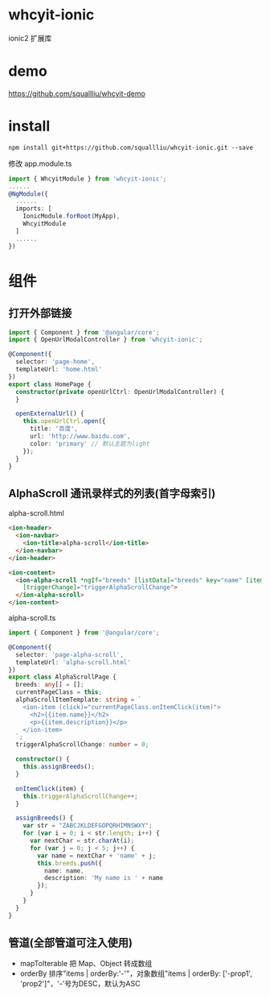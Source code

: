 # whcyit-ionic
ionic2 扩展库

# demo
https://github.com/squallliu/whcyit-demo

# install
```
npm install git+https://github.com/squallliu/whcyit-ionic.git --save
```
修改 app.module.ts

```ts
import { WhcyitModule } from 'whcyit-ionic';
......
@NgModule({
  ......
  imports: [
    IonicModule.forRoot(MyApp),
    WhcyitModule
  ]
  ......
})
```

# 组件

## 打开外部链接
```ts
import { Component } from '@angular/core';
import { OpenUrlModalController } from 'whcyit-ionic';

@Component({
  selector: 'page-home',
  templateUrl: 'home.html'
})
export class HomePage {
  constructor(private openUrlCtrl: OpenUrlModalController) {
  }

  openExternalUrl() {
    this.openUrlCtrl.open({
      title: '百度',
      url: 'http://www.baidu.com',
      color: 'primary' // 默认主题为light
    });
  }
}
```
## AlphaScroll 通讯录样式的列表(首字母索引)
alpha-scroll.html

```html
<ion-header>
  <ion-navbar>
    <ion-title>alpha-scroll</ion-title>
  </ion-navbar>
</ion-header>

<ion-content>
  <ion-alpha-scroll *ngIf="breeds" [listData]="breeds" key="name" [itemTemplate]="alphaScrollItemTemplate" [currentPageClass]="currentPageClass"
    [triggerChange]="triggerAlphaScrollChange">
  </ion-alpha-scroll>
</ion-content>
```
alpha-scroll.ts

```ts
import { Component } from '@angular/core';

@Component({
  selector: 'page-alpha-scroll',
  templateUrl: 'alpha-scroll.html'
})
export class AlphaScrollPage {
  breeds: any[] = [];
  currentPageClass = this;
  alphaScrollItemTemplate: string = `
    <ion-item (click)="currentPageClass.onItemClick(item)">
      <h2>{{item.name}}</h2>
      <p>{{item.description}}</p>
    </ion-item>
  `;
  triggerAlphaScrollChange: number = 0;

  constructor() {
    this.assignBreeds();
  }

  onItemClick(item) {
    this.triggerAlphaScrollChange++;
  }

  assignBreeds() {
    var str = "ZABCJKLDEFGOPQRHIMNSWXY";
    for (var i = 0; i < str.length; i++) {
      var nextChar = str.charAt(i);
      for (var j = 0; j < 5; j++) {
        var name = nextChar + 'name' + j;
        this.breeds.push({
          name: name,
          description: 'My name is ' + name
        });
      }
    }
  }
}
```

## 管道(全部管道可注入使用)
- mapToIterable 把 Map、Object 转成数组
- orderBy 排序"items | orderBy:'-'"，对象数组"items | orderBy: ['-prop1', 'prop2']"，'-'号为DESC，默认为ASC
